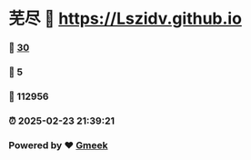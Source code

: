 # 芜尽 :link: https://Lszidv.github.io 
### :page_facing_up: [30](https://Lszidv.github.io/tag.html) 
### :speech_balloon: 5 
### :hibiscus: 112956 
### :alarm_clock: 2025-02-23 21:39:21 
### Powered by :heart: [Gmeek](https://github.com/Meekdai/Gmeek)

